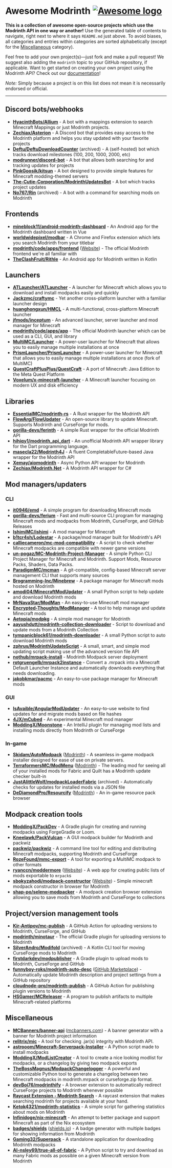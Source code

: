# Awesome Modrinth [![Awesome logo](https://awesome.re/badge.svg)](https://awesome.re)

**This is a collection of awesome open-source projects which use the Modrinth API in one way or another!** Use the generated table of contents to navigate, right next to where it says `README.md` just above. To avoid biases, all categories and entries within categories are sorted alphabetically (except for the [Miscellaneous](#miscellaneous) category).

Feel free to add your own project(s)—just fork and make a pull request! We suggest also adding the `modrinth` topic to your GitHub repository, if applicable. Want to get started on creating your own project using the Modrinth API? Check out our [documentation](https://docs.modrinth.com)!

*Note:* Simply because a project is on this list does not mean it is necessarily endorsed or official.

---

## Discord bots/webhooks

- **[HyacinthBots/Allium](https://github.com/HyacinthBots/Allium)** - A bot with a mappings extension to search Minecraft Mappings or just Modrinth projects.
- **[Zechiax/Asterion](https://github.com/Zechiax/Asterion)** - A Discord bot that provides easy access to the Modrinth platform and helps you stay updated with your favorite projects
- **[Deftu/DeftuDownloadCounter](https://github.com/Deftu/DeftuDownloadCounter)** (archived) - A (self-hosted) bot which tracks download milestones (100, 200, 1000, 2000, etc)
- **[modrunner/discord-bot](https://github.com/modrunner/discord-bot)** - A bot that allows both searching for and tracking updates for projects
- **[PinkGoosik/kitsun](https://github.com/PinkGoosik/kitsun)** - A bot designed to provide simple features for Minecraft modding-themed servers
- **[The-Cutie-Corporation/ModrinthUpdatesBot](https://github.com/The-Cutie-Corporation/ModrinthUpdatesBot)** - A bot which tracks project updates
- **[No767/Rin](https://github.com/No767/Rin)** (archived) - A bot with a command for searching mods on Modrinth

## Frontends

- **[mineblock11/android-modrinth-dashboard](https://github.com/mineblock11/android-modrinth-dashboard)** - An Android app for the Modrinth dashboard written in Vue
- **[worldwidepixel/modbar](https://github.com/worldwidepixel/modbar)** - A Chrome and Firefox extension which lets you search Modrinth from your titlebar
- **[modrinth/code/apps/frontend](https://github.com/modrinth/code/tree/main/apps/frontend)** ([Website](https://modrinth.com)) - The official Modrinth frontend we're all familiar with
- **[TheClashFruit/Rithle](https://github.com/TheClashFruit/Rithle)** - An Android app for Modrinth written in Kotlin

## Launchers

- **[ATLauncher/ATLauncher](https://github.com/ATLauncher/ATLauncher)** - A launcher for Minecraft which allows you to download and install modpacks easily and quickly
- **[Jackzmc/craftymc](https://github.com/Jackzmc/craftymc)** - Yet another cross-platform launcher with a familiar launcher design
- **[huanghongxun/HMCL](https://github.com/huanghongxun/HMCL)** - A multi-functional, cross-platform Minecraft launcher
- **[jfmods/inceptum](https://git.frohnmeyer-wds.de/JfMods/Inceptum)** - An advanced launcher, server launcher and mod manager for Minecraft
- **[modrinth/code/apps/app](https://github.com/modrinth/code/tree/main/apps/app)** - The official Modrinth launcher which can be used as a CLI, GUI, and library
- **[MultiMC/Launcher](https://github.com/MultiMC/Launcher)** - A power-user launcher for Minecraft that allows you to easily manage multiple installations at once
- **[PrismLauncher/PrismLauncher](https://github.com/PrismLauncher/PrismLauncher)** - A power-user launcher for Minecraft that allows you to easily manage multiple installations at once (fork of MultiMC)
- **[QuestCraftPlusPlus/QuestCraft](https://github.com/QuestCraftPlusPlus/QuestCraft)** - A port of Minecraft: Java Edition to the Meta Quest Platform
- **[Voxelum/x-minecraft-launcher](https://github.com/Voxelum/x-minecraft-launcher)** - A Minecraft launcher focusing on modern UX and disk efficiency

## Libraries

- **[EssentialMC/modrinth-rs](https://github.com/EssentialMC/modrinth-rs)** - A Rust wrapper for the Modrinth API
- **[FlowArg/FlowUpdater](https://github.com/FlowArg/FlowUpdater)** - An open-source library to update Minecraft. Supports Modrinth and CurseForge for mods.
- **[gorilla-devs/ferinth](https://github.com/gorilla-devs/ferinth)** - A simple Rust wrapper for the official Modrinth API
- **[hihiqy1/modrinth_api_dart](https://github.com/hihiqy1/modrinth_api_dart)** - An unofficial Modrinth API wrapper library for the Dart programming language.
- **[masecla22/Modrinth4J](https://github.com/masecla22/Modrinth4J)** - A fluent CompletableFuture-based Java wrapper for the Modrinth API
- **[Xemay/aiomodrinth](https://github.com/Xemay/aiomodrinth)** - Async Python API wrapper for Modrinth
- **[Zechiax/Modrinth.Net](https://github.com/Zechiax/Modrinth.Net)** - A Modrinth API wrapper for C# 

## Mod managers/updaters

### CLI

- **[it0946/emd](https://github.com/it0946/emd)** - A simple program for downloading Minecraft mods
- **[gorilla-devs/ferium](https://github.com/gorilla-devs/ferium)** - Fast and multi-source CLI program for managing Minecraft mods and modpacks from Modrinth, CurseForge, and GitHub Releases
- **[IshimiMC/ishimi](https://github.com/IshimiMC/ishimi)** - A mod manager for Minecraft
- **[b1tcr4sh/Lodestar](https://github.com/b1tcr4sh/Lodestar)** - A package/mod manager built for Modrinth's API
- **[calliecameron/mc-mod-compatibility](https://github.com/calliecameron/mc-mod-compatibility)** - A script to check whether Minecraft modpacks are compatible with newer game versions
- **[un-pogaz/MC-Modrinth-Project-Manager](https://github.com/un-pogaz/MC-Modrinth-Project-Manager)** - A simple Python CLI Project Manager for Minecraft and Modrinth. Support Mods, Resource Packs, Shaders, Data Packs.
- **[ParadigmMC/mcman](https://github.com/ParadigmMC/mcman)** - A git-compatible, config-based Minecraft server management CLI that supports many sources
- **[Brogramming-Inc/Minebrew](https://github.com/Brogramming-Inc/Minebrew)** - A package manager for Minecraft mods hosted on Modrinth
- **[amodi04/MinecraftModUpdater](https://github.com/amodi04/MinecraftModUpdater)** - A small Python script to help update and download Modrinth mods
- **[MrNavaStar/ModMan](https://github.com/MrNavaStar/ModMan)** - An easy-to-use Minecraft mod manager
- **[Encrypted-Thoughts/ModManager](https://github.com/Encrypted-Thoughts/ModManager)** - A tool to help manage and update Minecraft mods
- **[Aetopia/modpkg](https://github.com/Aetopia/modpkg)** - A simple mod manager for Modrinth
- **[aayushdutt/modrinth-collection-downloader](https://github.com/aayushdutt/modrinth-collection-downloader)** - Script to download and update mods from a Modrinth Collection
- **[tympanicblock61/modrinth-downloader](https://github.com/tympanicblock61/modrinth-downloader)** - A small Python script to auto download Modrinth mods
- **[zphrus/ModrinthUpdateScript](https://github.com/zphrus/ModrinthUpdateScript)** - A small, smart, and simple mod updating script making use of the advanced version file API
- **[nothub/mrpack-install](https://github.com/nothub/mrpack-install)** - Modrinth Modpack server deployment
- **[rotgruengelb/mrpack2instance](https://github.com/rotgruengelb/mrpack2instance)** - Convert a .mrpack into a Minecraft Default Launcher Instance and automatically downloads everything that needs downloading.
- **[jakobkmar/pacmc](https://github.com/jakobkmar/pacmc)** - An easy-to-use package manager for Minecraft mods

### GUI

- **[IsAvaible/AngularModUpdater](https://github.com/IsAvaible/AngularModUpdater)** - An easy-to-use website to find updates for and migrate mods based on file hashes
- **[4JX/mCubed](https://github.com/4JX/mCubed)** - An experimental Minecraft mod manager
- **[ModdingX/Moonstone](https://github.com/ModdingX/Moonstone)** - An IntelliJ plugin for managing mod lists and installing mods directly from Modrinth or CurseForge

### In-game

- **[Skidam/AutoModpack](https://github.com/Skidamek/AutoModpack)** ([Modrinth](https://modrinth.com/mod/automodpack)) - A seamless in-game modpack installer designed for ease of use on private servers.
- **[TerraformersMC/ModMenu](https://github.com/TerraformersMC/ModMenu)** ([Modrinth](https://modrinth.com/mod/modmenu)) - The leading mod for seeing all of your installed mods for Fabric and Quilt has a Modrinth update checker built-in
- **[JustAlittleWolf/modpackLoaderFabric](https://github.com/JustAlittleWolf/modpackLoaderFabric)** (archived) - Automatically checks for updates for installed mods via a JSON file
- **[DeDiamondPro/Resourcify](https://github.com/DeDiamondPro/Resourcify)** ([Modrinth](https://modrinth.com/mod/resourcify)) - An in-game resource pack browser

## Modpack creation tools

- **[ModdingX/PackDev](https://github.com/ModdingX/PackDev)** - A Gradle plugin for creating and running modpacks using ForgeGradle or Loom.
- **[Kneelawk/PackVulcan](https://github.com/Kneelawk/PackVulcan)** - A GUI modpack builder for Modrinth and packwiz
- **[packwiz/packwiz](https://github.com/packwiz/packwiz)** - A command line tool for editing and distributing Minecraft modpacks, supporting Modrinth and CurseForge
- **[RozeFound/mmc-export](https://github.com/RozeFound/mmc-export)** - A tool for exporting a MultiMC modpack to other formats
- **[ryanccn/moddermore](https://github.com/ryanccn/moddermore)** ([Website](https://moddermore.vercel.app)) - A web app for creating public lists of mods exportable to `mrpack`s
- **[sbokyzahodi/modpack-constructor](https://github.com/SbokyZahodi/modpack-constructor)** ([Website](https://modpack-constructor.vercel.app)) - Simple minecraft modpack constructor in browser for Modrinth
- **[shap-po/selene-modpacker](https://github.com/shap-po/selene-modpacker)** - A modpack creation browser extension allowing you to save mods from Modrinth and CurseForge to collections

## Project/version management tools

- **[Kir-Antipov/mc-publish](https://github.com/Kir-Antipov/mc-publish)** - A GitHub Action for uploading versions to Modrinth, CurseForge, and GitHub
- **[modrinth/minotaur](https://github.com/modrinth/minotaur)** - The official Gradle plugin for uploading versions to Modrinth
- **[SilverAndro/Modifold](https://github.com/SilverAndro/Modifold)** (archived) - A Kotlin CLI tool for moving CurseForge mods to Modrinth
- **[firstdarkdev/modpublisher](https://github.com/firstdarkdev/modpublisher)** - A Gradle plugin to upload mods to Modrinth, CurseForge and GitHub
- **[funnyboy-roks/modrinth-auto-desc](https://github.com/funnyboy-roks/modrinth-auto-desc)** ([GitHub Marketplace](https://github.com/marketplace/actions/modrinth-auto-description)) - Automatically update Modrinth description and project settings from a GitHub repository
- **[cloudnode-pro/modrinth-publish](https://github.com/cloudnode-pro/modrinth-publish)** - A GitHub Action for publishing plugin versions to Modrinth 
- **[HSGamer/MCReleaser](https://github.com/HSGamer/MCReleaser)** - A program to publish artifacts to multiple Minecraft-related platforms

## Miscellaneous

- **[MCBanners/banner-api](https://github.com/MCBanners/banner-api)** ([mcbanners.com](https://mcbanners.com/modrinth)) - A banner generator with a banner for Modrinth project information
- **[relitrix/mic](https://github.com/relitrix/mic)** - A tool for checking .jar(s) integrity with Modrinth API.
- **[astrooom/Minecraft-Serverpack-Installer](https://github.com/astrooom/Minecraft-Serverpack-Installer)** - A Python script made to install modpacks
- **[ModdingX/ModListCreator](https://github.com/ModdingX/ModListCreator)** - A tool to create a nice looking modlist for modpacks, or a changelog by giving two modpack exports
- **[TheBossMagnus/ModpackChangelogger](https://github.com/TheBossMagnus/ModpackChangelogger)** - A powerful and customizable Python tool to generate a changelog between two Minecraft modpacks in modrinth.mrpack or curseforge.zip format.
- **[devBoi76/modrinthify](https://github.com/devBoi76/modrinthify)** - A browser extension to automatically redirect CurseForge projects to Modrinth whenever possible
- **[Raycast Extension - Modrinth Search](https://www.raycast.com/legenden/modrinth-search)** - A raycast extension that makes searching modrinth for projects available at your hand.
- **[Ketok4321/modrinth-statistics](https://github.com/Ketok4321/modrinth-statistics)** - A simple script for gathering statistics about mods on Modrinth
- **[Infinidoge/nix-minecraft](https://github.com/Infinidoge/nix-minecraft)** - An attempt to better package and support Minecraft as part of the Nix ecosystem
- **[badges/shields](https://github.com/badges/shields)** ([shields.io](https://shields.io)) - A badge generator with multiple badges for showing information from Modrinth
- **[Gaming32/Superpack](https://github.com/Gaming32/Superpack)** - A standalone application for downloading Modrinth modpacks
- **[AI-nsley69/true-all-of-fabric](https://github.com/AI-nsley69/true-all-of-fabric)** - A Python script to try and download as many Fabric mods as possible on a given Minecraft version from Modrinth



